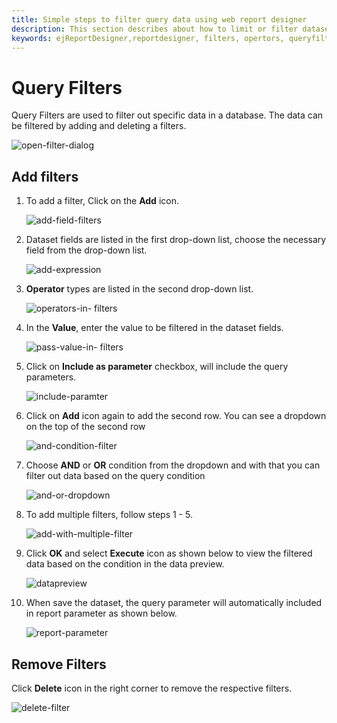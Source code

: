 ```yaml
---
title: Simple steps to filter query data using web report designer
description: This section describes about how to limit or filter dataset fields of specfic table using Bold Report Designer
keywords: ejReportDesigner,reportdesigner, filters, opertors, queryfilter
---
```


# Query Filters

Query Filters are used to filter out specific data in a database. The data can be filtered by adding and deleting a filters.

![open-filter-dialog](/static/assets/on-premise/images/report-designer/transforming-data/query-filter/query-filters-dialog.png)

## Add filters

1. To add a filter, Click on the **Add** icon.

   ![add-field-filters](/static/assets/on-premise/images/report-designer/transforming-data/query-filter/add-filter.png)

2. Dataset fields are listed in the first drop-down list, choose the necessary field from the drop-down list.

   ![add-expression](/static/assets/on-premise/images/report-designer/transforming-data/query-filter/choose-fields.png)

3. **Operator** types are listed in the second drop-down list.

   ![operators-in- filters](/static/assets/on-premise/images/report-designer/transforming-data/query-filter/operators.png)

4. In the **Value**, enter the value to be filtered in the dataset fields.

    ![pass-value-in- filters](/static/assets/on-premise/images/report-designer/transforming-data/query-filter/pass-value.png)

5. Click on **Include as parameter** checkbox, will include the query parameters.

    ![include-paramter](/static/assets/on-premise/images/report-designer/transforming-data/query-filter/include-paramter.png)

6. Click on **Add** icon again to add the second row. You can see a dropdown on the top of the second row

    ![and-condition-filter](/static/assets/on-premise/images/report-designer/transforming-data/query-filter/and-condition.png)

7. Choose **AND** or **OR** condition from the dropdown and with that you can filter out data based on the query condition

    ![and-or-dropdown](/static/assets/on-premise/images/report-designer/transforming-data/query-filter/and-or-dropdown.png)
    

8. To add multiple filters, follow steps 1 - 5.

   ![add-with-multiple-filter](/static/assets/on-premise/images/report-designer/transforming-data/query-filter/multiple-filters.png)

9. Click **OK** and select **Execute** icon as shown below to view the filtered data based on the condition in the data preview.

    ![datapreview](/static/assets/on-premise/images/report-designer/transforming-data/query-filter/filtered-data.png)

10. When save the dataset, the query parameter will automatically included in report parameter as shown below.

    ![report-parameter](/static/assets/on-premise/images/report-designer/transforming-data/query-filter/query-report-parameter.png)

## Remove Filters

Click **Delete** icon in the right corner to remove the respective filters.

![delete-filter](/static/assets/on-premise/images/report-designer/transforming-data/query-filter/delete-a-filter.png)

